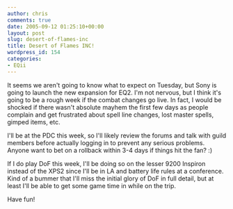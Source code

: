 ```yaml
---
author: chris
comments: true
date: 2005-09-12 01:25:10+00:00
layout: post
slug: desert-of-flames-inc
title: Desert of Flames INC!
wordpress_id: 154
categories:
- EQii
---
```


It seems we aren't going to know what to expect on Tuesday, but Sony is going to launch the new expansion for EQ2. I'm not nervous, but I think it's going to be a rough week if the combat changes go live. In fact, I would be shocked if there wasn't absolute mayhem the first few days as people complain and get frustrated about spell line changes, lost master spells, gimped items, etc.

I'll be at the PDC this week, so I'll likely review the forums and talk with guild members before actually logging in to prevent any serious problems. Anyone want to bet on a rollback within 3-4 days if things hit the fan? :)

If I do play DoF this week, I'll be doing so on the lesser 9200 Inspiron instead of the XPS2 since I'll be in LA and battery life rules at a conference. Kind of a bummer that I'll miss the initial glory of DoF in full detail, but at least I'll be able to get some game time in while on the trip.

Have fun!



